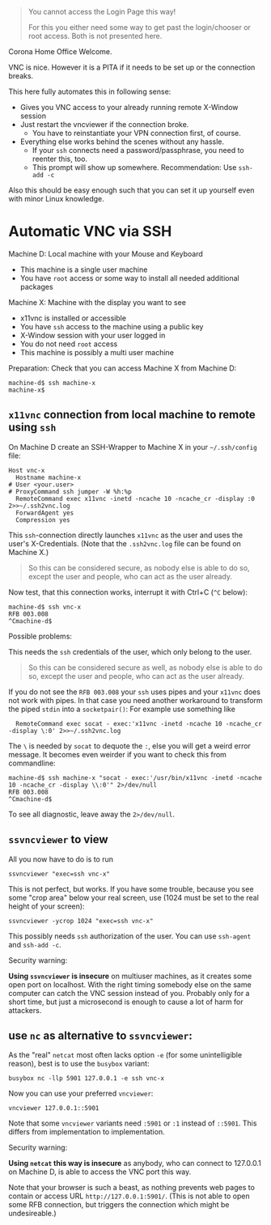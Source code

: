 > You cannot access the Login Page this way!
>
> For this you either need some way to get past the login/chooser or root access.
> Both is not presented here.

Corona Home Office Welcome.

VNC is nice.  However it is a PITA if it needs to be set up or the connection breaks.

This here fully automates this in following sense:

- Gives you VNC access to your already running remote X-Window session
- Just restart the vncviewer if the connection broke.
  - You have to reinstantiate your VPN connection first, of course.
- Everything else works behind the scenes without any hassle.
  - If your `ssh` connects need a password/passphrase, you need to reenter this, too.
  - This prompt will show up somewhere.  Recommendation: Use `ssh-add -c`

Also this should be easy enough such that you can set it up yourself even with minor Linux knowledge.


# Automatic VNC via SSH

Machine D: Local machine with your Mouse and Keyboard
- This machine is a single user machine
- You have `root` access or some way to install all needed additional packages

Machine X: Machine with the display you want to see
- x11vnc is installed or accessible
- You have `ssh` access to the machine using a public key
- X-Window session with your user logged in
- You do not need `root` access
- This machine is possibly a multi user machine

Preparation:  Check that you can access Machine X from Machine D:

    machine-d$ ssh machine-x
    machine-x$ 


## `x11vnc` connection from local machine to remote using `ssh`

On Machine D create an SSH-Wrapper to Machine X in your `~/.ssh/config` file:

```
Host vnc-x
  Hostname machine-x
# User <your.user>
# ProxyCommand ssh jumper -W %h:%p
  RemoteCommand exec x11vnc -inetd -ncache 10 -ncache_cr -display :0 2>>~/.ssh2vnc.log
  ForwardAgent yes
  Compression yes
```

This `ssh`-connection directly launches `x11vnc` as the user and uses the user's X-Credentials.
(Note that the `.ssh2vnc.log` file can be found on Machine X.)

> So this can be considered secure, as nobody else is able to do so,
> except the user and people, who can act as the user already.


Now test, that this connection works, interrupt it with Ctrl+C (`^C` below):

```
machine-d$ ssh vnc-x
RFB 003.008
^Cmachine-d$ 
```

Possible problems:

This needs the `ssh` credentials of the user, which only belong to the user.

> So this can be considered secure as well, as nobody else is able to do so,
> except the user and people, who can act as the user already.

If you do not see the `RFB 003.008` your `ssh` uses pipes and your `x11vnc` does not work with pipes.
In that case you need another workaround to transform the piped `stdin` into a `socketpair()`:
For example use something like

```
  RemoteCommand exec socat - exec:'x11vnc -inetd -ncache 10 -ncache_cr -display \:0' 2>>~/.ssh2vnc.log
```

The `\` is needed by `socat` to dequote the `:`, else you will get a weird error message.  It becomes even weirder if you want to check this from commandline:

```
machine-d$ ssh machine-x "socat - exec:'/usr/bin/x11vnc -inetd -ncache 10 -ncache_cr -display \\:0'" 2>/dev/null
RFB 003.008
^Cmachine-d$ 
```

To see all diagnostic, leave away the `2>/dev/null`.


## `ssvncviewer` to view

All you now have to do is to run

    ssvncviewer "exec=ssh vnc-x"

This is not perfect, but works.  If you have some trouble, because you see some "crop area" below your real screen,
use (1024 must be set to the real height of your screen):

    ssvncviewer -ycrop 1024 "exec=ssh vnc-x"

This possibly needs `ssh` authorization of the user.  You can use `ssh-agent` and `ssh-add -c`.

Security warning:

**Using `ssvncviewer` is insecure** on multiuser machines, as it creates some open port on localhost.
With the right timing somebody else on the same computer can catch the VNC session instead of you.
Probably only for a short time, but just a microsecond is enough to cause a lot of harm for attackers.


## use `nc` as alternative to `ssvncviewer`: 

As the "real" `netcat` most often lacks option `-e` (for some unintelligible reason), best is to use the `busybox` variant:

    busybox nc -llp 5901 127.0.0.1 -e ssh vnc-x

Now you can use your preferred `vncviewer`:

    vncviewer 127.0.0.1::5901

Note that some `vncviewer` variants need `:5901` or `:1` instead of `::5901`.
This differs from implementation to implementation.

Security warning:

**Using `netcat` this way is insecure** as anybody, who can connect to 127.0.0.1 on Machine D,
is able to access the VNC port this way.

Note that your browser is such a beast,
as nothing prevents web pages to contain or access URL `http://127.0.0.1:5901/`.
(This is not able to open some RFB connection, but triggers the connection which might be undesireable.)
